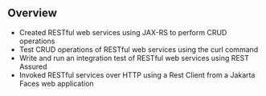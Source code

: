 ## Overview 

* Created RESTful web services using JAX-RS to perform CRUD operations
* Test CRUD operations of RESTful web services using the curl command
* Write and run an integration test of RESTful web services using REST Assured
* Invoked RESTful services over HTTP using a Rest Client from a Jakarta Faces web application